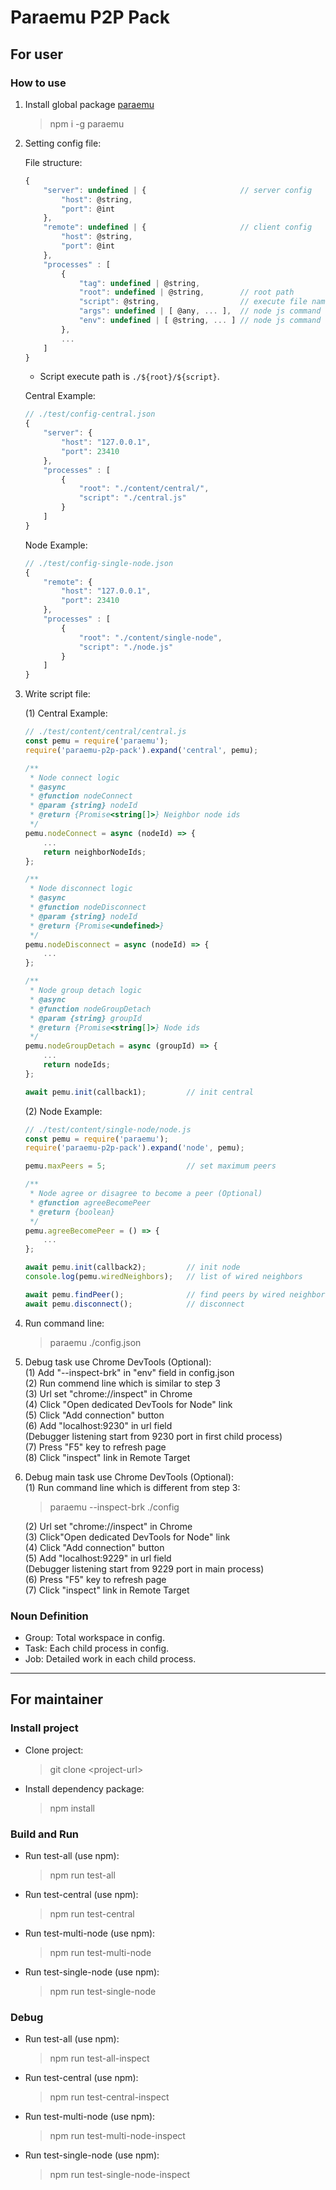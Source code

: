 # Paraemu P2P Pack #

## For user ##

### How to use ###

1. Install global package [paraemu](https://www.npmjs.com/package/paraemu)
    > npm i -g paraemu

2. Setting config file:

    File structure:
    ```javascript
    {
        "server": undefined | {                     // server config
            "host": @string,
            "port": @int
        },
        "remote": undefined | {                     // client config
            "host": @string,
            "port": @int
        },
        "processes" : [
            {
                "tag": undefined | @string,
                "root": undefined | @string,        // root path
                "script": @string,                  // execute file name
                "args": undefined | [ @any, ... ],  // node js command line arguments
                "env": undefined | [ @string, ... ] // node js command line options
            },
            ...
        ]
    }
    ```

    * Script execute path is `./${root}/${script}`.

    Central Example:
    ```javascript
    // ./test/config-central.json
    {
        "server": {
            "host": "127.0.0.1",
            "port": 23410
        },
        "processes" : [
            {
                "root": "./content/central/",
                "script": "./central.js"
            }
        ]
    }
    ```

    Node Example:
    ```javascript
    // ./test/config-single-node.json
    {
        "remote": {
            "host": "127.0.0.1",
            "port": 23410
        },
        "processes" : [
            {
                "root": "./content/single-node",
                "script": "./node.js"
            }
        ]
    }
    ```

3. Write script file:

    (1) Central Example:
    ```javascript
    // ./test/content/central/central.js
    const pemu = require('paraemu');
    require('paraemu-p2p-pack').expand('central', pemu);

    /**
     * Node connect logic
     * @async
     * @function nodeConnect
     * @param {string} nodeId
     * @return {Promise<string[]>} Neighbor node ids
     */
    pemu.nodeConnect = async (nodeId) => {
        ...
        return neighborNodeIds;
    };

    /**
     * Node disconnect logic
     * @async
     * @function nodeDisconnect
     * @param {string} nodeId
     * @return {Promise<undefined>}
     */
    pemu.nodeDisconnect = async (nodeId) => {
        ...
    };

    /**
     * Node group detach logic
     * @async
     * @function nodeGroupDetach
     * @param {string} groupId
     * @return {Promise<string[]>} Node ids
     */
    pemu.nodeGroupDetach = async (groupId) => {
        ...
        return nodeIds;
    };

    await pemu.init(callback1);         // init central
    ```

    (2) Node Example:
    ```javascript
    // ./test/content/single-node/node.js
    const pemu = require('paraemu');
    require('paraemu-p2p-pack').expand('node', pemu);

    pemu.maxPeers = 5;                  // set maximum peers

    /**
     * Node agree or disagree to become a peer (Optional)
     * @function agreeBecomePeer
     * @return {boolean}
     */
    pemu.agreeBecomePeer = () => {
        ...
    };

    await pemu.init(callback2);         // init node
    console.log(pemu.wiredNeighbors);   // list of wired neighbors

    await pemu.findPeer();              // find peers by wired neighbors
    await pemu.disconnect();            // disconnect
    ```

4. Run command line:
    > paraemu ./config.json

5. Debug task use Chrome DevTools (Optional):  
    (1) Add "--inspect-brk" in "env" field in config.json  
    (2) Run commend line which is similar to step 3  
    (3) Url set "chrome://inspect" in Chrome  
    (4) Click "Open dedicated DevTools for Node" link  
    (5) Click "Add connection" button  
    (6) Add "localhost:9230" in url field  
        (Debugger listening start from 9230 port in first child process)  
    (7) Press "F5" key to refresh page  
    (8) Click "inspect" link in Remote Target  

6. Debug main task use Chrome DevTools (Optional):  
    (1) Run command line which is different from step 3:  
    > paraemu --inspect-brk ./config

    (2) Url set "chrome://inspect" in Chrome  
    (3) Click"Open dedicated DevTools for Node" link  
    (4) Click "Add connection" button  
    (5) Add "localhost:9229" in url field  
        (Debugger listening start from 9229 port in main process)  
    (6) Press "F5" key to refresh page  
    (7) Click "inspect" link in Remote Target

### Noun Definition ###

* Group: Total workspace in config.
* Task: Each child process in config.
* Job: Detailed work in each child process.

---

## For maintainer ##

### Install project ###

* Clone project:
    > git clone \<project-url\>

* Install dependency package:
    > npm install

### Build and Run ###

* Run test-all (use npm):
    > npm run test-all

* Run test-central (use npm):
    > npm run test-central

* Run test-multi-node (use npm):
    > npm run test-multi-node

* Run test-single-node (use npm):
    > npm run test-single-node

### Debug ###

* Run test-all (use npm):
    > npm run test-all-inspect

* Run test-central (use npm):
    > npm run test-central-inspect

* Run test-multi-node (use npm):
    > npm run test-multi-node-inspect

* Run test-single-node (use npm):
    > npm run test-single-node-inspect
